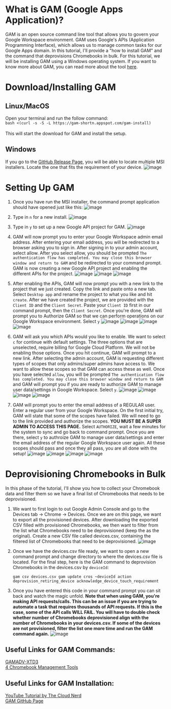 # What is GAM (Google Apps Application)?
GAM is an open source command line tool that allows you to govern your Google Workspace environment. GAM uses Google's APIs (Application Programming Interface), which allows us to manage common tasks for our Google Apps domain. In this tutorial, I'll provide a "how to install GAM" and the command that deprovisions Chromebooks in bulk. For this tutorial, we will be installing GAM using a Windows operating system. If you want to know more about GAM, you can read more about the tool [here](https://github.com/GAM-team/GAM).

# Download/Installing GAM
## Linux/MacOS
Open your terminal and run the follow command:
<br/>
```bash <(curl -s -S -L https://gam-shortn.appspot.com/gam-install)```
<br/><br/>
This will start the download for GAM and install the setup.

## Windows
If you go to the [GitHub Release Page](https://github.com/GAM-team/GAM/releases), you will be able to locate multiple MSI installers. Locate the one that fits the requirement of your device.
![image](https://user-images.githubusercontent.com/73561003/228594998-c58b03ed-51f9-4b2a-ac3f-f6f1a6aef250.png)

# Setting Up GAM
1. Once you have run the MSI installer, the command prompt application should have opened just like this:
![image](https://user-images.githubusercontent.com/73561003/228596439-c479f5f6-8825-4637-af0a-015bac20a1de.png)

2. Type in ```n``` for a new install.
![image](https://user-images.githubusercontent.com/73561003/228597089-94c12cb3-a82e-409d-8119-f06b7ad0f21a.png)

3. Type in ```y``` to set up a new Google API project for GAM.
![image](https://user-images.githubusercontent.com/73561003/228597746-617ef71d-c2a6-4530-9f2b-190c94926e0c.png)

4. GAM will now prompt you to enter your Google Workspace admin email address. After entering your email address, you will be redirected to a browser asking you to sign in. After signing in to your admin account, select allow. After you select allow, you should be prompted ```The authentication flow has completed. You may close this browser window and return to GAM``` and be redirected to your command prompt. GAM is now creating a new Google API project and enabling the different APIs for the project.
![image](https://user-images.githubusercontent.com/73561003/228599367-3826b0d7-0089-417e-85c3-e21c7dfaa6cb.png)
![image](https://user-images.githubusercontent.com/73561003/228599669-3c1af8ee-65fc-48e6-80c9-ca95841bf142.png)
![image](https://user-images.githubusercontent.com/73561003/228600207-95f03e8e-b73d-441c-941b-60a43c502bf0.png)

5. After enabling the APIs, GAM will now prompt you with a new link to the project that we just created. Copy the link and paste onto a new tab. Select ```Desktop app``` and rename the project to what you like and hit ```create```. After we have created the project, we are provided with the ```Client ID``` and the ```Client Secret```. Paste your ```Client ID``` first in our command prompt, then the ```Client Secret```. Once you're done, GAM will prompt you to Authorize GAM so that we can perform operations on our Google Workspace environment. Select ```y```
![image](https://user-images.githubusercontent.com/73561003/228601443-ec2a2918-26fc-4158-ad9a-3315e9414b7d.png)
![image](https://user-images.githubusercontent.com/73561003/228601875-21332e7b-328c-4387-91a1-ea26313c6bb1.png)
![image](https://user-images.githubusercontent.com/73561003/228602581-bcca55db-2152-444a-93ef-96ea3a3c8b93.png)
![image](https://user-images.githubusercontent.com/73561003/228603967-b4095613-25ab-4f0e-8f8b-9137fb9a1afd.png)

6. GAM will ask you which APIs would you like to enable. We want to select ```c``` for continue with default settings. The three options that are unselected, require billing for Google Cloud Platform. We will not be enabling those options. Once you hit continue, GAM will prompt to a new link. After selecting the admin account, GAM is requesting different types of scopes that only admins/super admins have access to. We want to allow these scopes so that GAM can access these as well. Once you have selected ```allow```, you will be prompted ```The authentication flow has completed. You may close this browser window and return to GAM``` and GAM will prompt you if you are ready to authorize GAM to manage user data/settings in Google Workspace. Select ```y```.
![image](https://user-images.githubusercontent.com/73561003/228604939-55a83ab3-5ee6-4f4d-b756-c4e17919c5c7.png)
![image](https://user-images.githubusercontent.com/73561003/228605727-eccbb26b-50fb-46bb-98d9-cff13ff682b6.png)
![image](https://user-images.githubusercontent.com/73561003/228606077-96079337-27ab-4230-8024-9bfee595af9d.png)
![image](https://user-images.githubusercontent.com/73561003/228607678-e534487b-4f30-4256-bd0e-309730317a3a.png)

7. GAM will prompt you to enter the email address of a REGULAR user. Enter a regular user from your Google Workspace. On the first initial try, GAM will state that some of the scopes have failed. We will need to go to the link provided and authorize the scopes. **YOU MUST BE A SUPER ADMIN TO ACCESS THIS PAGE.** Select ```AUTHORIZE```, wait a few minutes for the system to sync and go back to command prompt. Once you are there, select ```y``` to authroize GAM to manage user data/settings and enter the email address of the regular Google Workspace user again. All these scopes should pass and once they all pass, you are all done with the setup!
![image](https://user-images.githubusercontent.com/73561003/228608194-616ac19e-6324-4e39-a2ba-037d283a4604.png)
![image](https://user-images.githubusercontent.com/73561003/228608448-4dbf7153-b7ae-43d7-b413-2ae38ce7bd68.png)
![image](https://user-images.githubusercontent.com/73561003/228608971-c5bf5032-c77d-40ff-9931-1c371b5a7b36.png)
![image](https://user-images.githubusercontent.com/73561003/228609478-a90f6ad6-cac0-4464-8fb0-a37bd13b7d21.png)

# Deprovisioning Chromebooks in Bulk
In this phase of the tutorial, I'll show you how to collect your Chromebook data and filter them so we have a final list of Chromebooks that needs to be deprovisioned.

1. We want to first login to out Google Admin Console and go to the Devices tab -> Chrome -> Devices. Once we are on this page, we want to export all the provisioned devices. After downloading the exported CSV filled with provisioned Chromebooks, we then want to filter from the list what Chromebooks need to be deprovisioned (keep the as the original). Create a new CSV file called devices.csv, containing the filtered list of Chromebooks that need to be deprovisioned.
![image](https://user-images.githubusercontent.com/73561003/228612684-0f1cc8dd-288a-4f3c-8de2-058571614a6f.png)

2. Once we have the devices.csv file ready, we want to open a new command prompt and change directory to where the devices.csv file is located. For the final step, here is the GAM command to deprovision Chromebooks in the devices.csv by ```deviceId```: 

    ```gam csv devices.csv gam update cros ~deviceId action deprovision_retiring_device acknowledge_device_touch_requirement```
    
3. Once you have entered this code in your command prompt you can sit back and watch the magic unfold. **Note that when using GAM, you're making API requests/calls. This can be an issue if you are trying to automate a task that requires thousands of API requests. If this is the case, some of the API calls WILL FAIL. You will have to double check whether number of Chromebooks deprovisioned align with the number of Chromebooks in your devices.csv. If some of the devices are not provisioned, filter the list one more time and run the GAM command again.**
![image](https://user-images.githubusercontent.com/73561003/228615923-0da2fe26-b7c6-426e-8743-7436a4aea6a2.png)

## Useful Links for GAM Commands:
[GAMADV-XTD3](https://sites.google.com/jis.edu.bn/gam-commands/hardware/chromeos?authuser=0)
<br/>
[4 Chromebook Management Tools](https://gatlabs.com/education/blog/5-chromebook-management-tools-admins/)

## Useful Links for GAM Installation:
[YouTube Tutorial by The Cloud Nerd](https://www.youtube.com/watch?v=RJ5E56GIcdI)
<br/>
[GAM GitHub Page](https://github.com/GAM-team/GAM/wiki)
